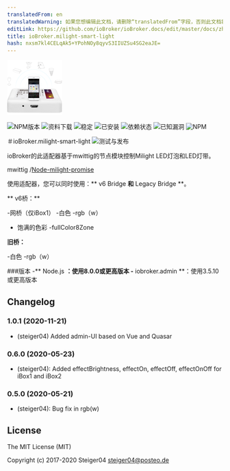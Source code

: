 ```yaml
---
translatedFrom: en
translatedWarning: 如果您想编辑此文档，请删除“translatedFrom”字段，否则此文档将再次自动翻译
editLink: https://github.com/ioBroker/ioBroker.docs/edit/master/docs/zh-cn/adapterref/iobroker.milight-smart-light/README.md
title: ioBroker.milight-smart-light
hash: nxsm7kl4CELqAk5+YPohNOy8qyvS3IIUZSu4SG2eaJE=
---
```

![milight-smart-light徽标](../../../en/adapterref/iobroker.milight-smart-light/admin/milight-smart-light.png)

![NPM版本](http://img.shields.io/npm/v/iobroker.milight-smart-light.svg)
![资料下载](https://img.shields.io/npm/dm/iobroker.milight-smart-light.svg)
![稳定](http://iobroker.live/badges/milight-smart-light-stable.svg)
![已安装](http://iobroker.live/badges/milight-smart-light-installed.svg)
![依赖状态](https://img.shields.io/david/steiger04/iobroker.milight-smart-light.svg)
![已知漏洞](https://snyk.io/test/github/steiger04/ioBroker.milight-smart-light/badge.svg)
![NPM](https://nodei.co/npm/iobroker.milight-smart-light.png?downloads=true)

＃ioBroker.milight-smart-light
![测试与发布](https://github.com/steiger04/ioBroker.milight-smart-light/workflows/Test%20and%20Release/badge.svg)

ioBroker的此适配器基于mwittig的节点模块控制Milight LED灯泡和LED灯带。

mwittig /[Node-milight-promise](https://github.com/mwittig/node-milight-promise)

使用适配器，您可以同时使用：** v6 Bridge **和** Legacy Bridge **。

** v6桥：**

-网桥（仅iBox1）
-白色
-rgb（w）
- 饱满的色彩
-fullColor8Zone

**旧桥：**

-白色
-rgb（w）

###版本
-** Node.js **：使用8.0.0或更高版本
-** iobroker.admin **：使用3.5.10或更高版本

## Changelog
### 1.0.1 (2020-11-21)
- (steiger04) Added admin-UI based on Vue and Quasar
### 0.6.0 (2020-05-23)
- (steiger04): Added effectBrightness, effectOn, effectOff, effectOnOff for iBox1 and iBox2

### 0.5.0 (2020-05-21)
- (steiger04): Bug fix in rgb(w)

## License

The MIT License (MIT)

Copyright (c) 2017-2020 Steiger04 <steiger04@posteo.de>